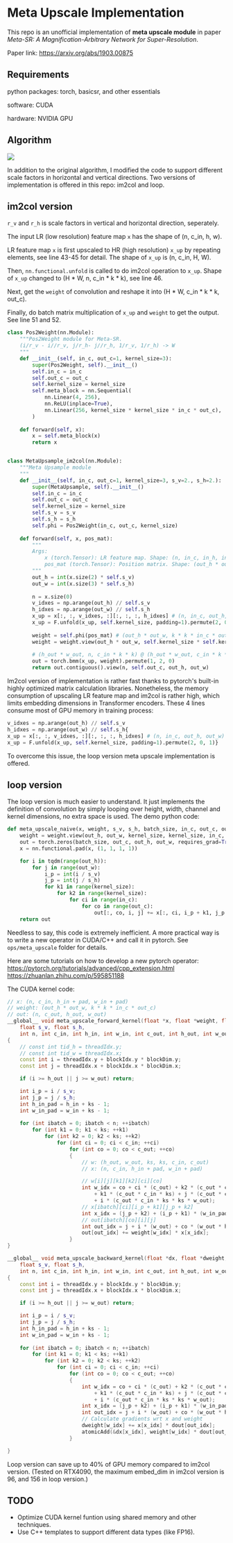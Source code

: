 # Meta Upscale Implementation

This repo is an unofficial implementation of **meta upscale module** in paper *Meta-SR: A Magnification-Arbitrary Network for Super-Resolution*. 

Paper link: https://arxiv.org/abs/1903.00875 

## Requirements

python packages: torch, basicsr, and other essentials

software: CUDA

hardware: NVIDIA GPU




## Algorithm

![](./image.png)

In addition to the original algorithm, I modified the code to support different scale factors in horizontal and vertical directions. Two versions of implementation is offered in this repo: im2col and loop.

## im2col version

`r_v` and `r_h` is scale factors in vertical and horizontal direction, seperately.

The input LR (low resolution) feature map `x` has the shape of (n, c_in, h, w).

LR feature map `x` is first upscaled to HR (high resolution) `x_up` by repeating elements, see line 43-45 for detail. The shape of `x_up` is (n, c_in, H, W).

Then, `nn.functional.unfold` is called to do im2col operation to `x_up`. Shape of `x_up` changed to (H * W, n, c_in * k * k), see line 46.

Next, get the `weight` of convolution and reshape it into (H * W, c_in * k * k, out_c).

Finally, do batch matrix multiplication of `x_up` and `weight` to get the output. See line 51 and 52.

~~~python {.line-numbers}
class Pos2Weight(nn.Module):
    """Pos2Weight module for Meta-SR.
    (i/r_v - i//r_v, j/r_h- j//r_h, 1/r_v, 1/r_h) -> W
    """
    def __init__(self, in_c, out_c=1, kernel_size=3):
        super(Pos2Weight, self).__init__()
        self.in_c = in_c
        self.out_c = out_c
        self.kernel_size = kernel_size
        self.meta_block = nn.Sequential(
            nn.Linear(4, 256),
            nn.ReLU(inplace=True),
            nn.Linear(256, kernel_size * kernel_size * in_c * out_c),
        )
        
    def forward(self, x):
        x = self.meta_block(x)
        return x


class MetaUpsample_im2col(nn.Module):
    """Meta Upsample module
    """
    def __init__(self, in_c, out_c=1, kernel_size=3, s_v=2., s_h=2.):
        super(MetaUpsample, self).__init__()
        self.in_c = in_c
        self.out_c = out_c
        self.kernel_size = kernel_size
        self.s_v = s_v
        self.s_h = s_h
        self.phi = Pos2Weight(in_c, out_c, kernel_size)
        
    def forward(self, x, pos_mat):
        """
        Args:
            x (torch.Tensor): LR feature map. Shape: (n, in_c, in_h, in_w).
            pos_mat (torch.Tensor): Position matrix. Shape: (out_h * out_w, 4)
        """
        out_h = int(x.size(2) * self.s_v)
        out_w = int(x.size(3) * self.s_h)
        
        n = x.size(0)
        v_idxes = np.arange(out_h) // self.s_v
        h_idxes = np.arange(out_w) // self.s_h
        x_up = x[:, :, v_idxes, :][:, :, :, h_idxes] # (n, in_c, out_h, out_w)
        x_up = F.unfold(x_up, self.kernel_size, padding=1).permute(2, 0, 1) # (h_out * w_out, n, c_in * k * k)
        
        weight = self.phi(pos_mat) # (out_h * out_w, k * k * in_c * out_c)
        weight = weight.view(out_h * out_w, self.kernel_size * self.kernel_size * self.in_c, self.out_c)
        
        # (h_out * w_out, n, c_in * k * k) @ (h_out * w_out, c_in * k * k, out_c) -> (h_out * w_out, n, out_c)
        out = torch.bmm(x_up, weight).permute(1, 2, 0)
        return out.contiguous().view(n, self.out_c, out_h, out_w)
~~~

Im2col version of implementation is rather fast thanks to pytorch's built-in highly optimized matrix calculation libraries. Nonetheless, the memory consumption of upscaling LR feature map and im2col is rather high, which limits embedding dimensions in Transformer encoders. These 4 lines consume most of GPU memory in training process:

~~~python
v_idxes = np.arange(out_h) // self.s_v
h_idxes = np.arange(out_w) // self.s_h{
x_up = x[:, :, v_idxes, :][:, :, :, h_idxes] # (n, in_c, out_h, out_w)
x_up = F.unfold(x_up, self.kernel_size, padding=1).permute(2, 0, 1)}
~~~

To overcome this issue, the loop version meta upscale implementation is offered.

## loop version

The loop version is much easier to understand. It just implements the definition of convolution by simply looping over height, width, channel and kernel dimensions, no extra space is used. The demo python code:

~~~python {.line-numbers}
def meta_upscale_naive(x, weight, s_v, s_h, batch_size, in_c, out_c, out_h, out_w, kernel_size):
    weight = weight.view(out_h, out_w, kernel_size, kernel_size, in_c, out_c)
    out = torch.zeros(batch_size, out_c, out_h, out_w, requires_grad=True).cuda()
    x = nn.functional.pad(x, (1, 1, 1, 1))

    for i in tqdm(range(out_h)):
        for j in range(out_w):
            i_p = int(i / s_v)
            j_p = int(j / s_h)
            for k1 in range(kernel_size):
                for k2 in range(kernel_size):
                    for ci in range(in_c):    
                        for co in range(out_c):
                            out[:, co, i, j] += x[:, ci, i_p + k1, j_p + k2] * weight[i, j, k1, k2, ci, co]
    return out
~~~

Needless to say, this code is extremely inefficient. A more practical way is to write a new operator in CUDA/C++ and call it in pytorch. See `ops/meta_upscale` folder for details. 

Here are some tutorials on how to develop a new pytorch operator:
https://pytorch.org/tutorials/advanced/cpp_extension.html
https://zhuanlan.zhihu.com/p/595851188

The CUDA kernel code:
~~~cpp {.line-numbers}
// x: (n, c_in, h_in + pad, w_in + pad)
// weight: (out_h * out_w, k * k * in_c * out_c)
// out: (n, c_out, h_out, w_out)
__global__ void meta_upscale_forward_kernel(float *x, float *weight, float *out,
    float s_v, float s_h,
    int n, int c_in, int h_in, int w_in, int c_out, int h_out, int w_out, int ks)
{
    // const int tid_h = threadIdx.y;
    // const int tid_w = threadIdx.x;
    const int i = threadIdx.y + blockIdx.y * blockDim.y;
    const int j = threadIdx.x + blockIdx.x * blockDim.x;

    if (i >= h_out || j >= w_out) return;

    int i_p = i / s_v;
    int j_p = j / s_h;
    int h_in_pad = h_in + ks - 1;
    int w_in_pad = w_in + ks - 1;
    
    for (int ibatch = 0; ibatch < n; ++ibatch)
        for (int k1 = 0; k1 < ks; ++k1)
            for (int k2 = 0; k2 < ks; ++k2)
                for (int ci = 0; ci < c_in; ++ci)
                    for (int co = 0; co < c_out; ++co)
                    {
                        // w: (h_out, w_out, ks, ks, c_in, c_out)
                        // x: (n, c_in, h_in + pad, w_in + pad)

                        // w[i][j][k1][k2][ci][co]
                        int w_idx = co + ci * (c_out) + k2 * (c_out * c_in) \
                            + k1 * (c_out * c_in * ks) + j * (c_out * c_in * ks * ks) \
                            + i * (c_out * c_in * ks * ks * w_out);
                        // x[ibatch][ci][i_p + k1][j_p + k2]
                        int x_idx = (j_p + k2) + (i_p + k1) * (w_in_pad) + ci * (w_in_pad * h_in_pad) + ibatch * (w_in_pad * h_in_pad * c_in);
                        // out[ibatch][co][i][j]
                        int out_idx = j + i * (w_out) + co * (w_out * h_out) + ibatch * (w_out * h_out * c_out);
                        out[out_idx] += weight[w_idx] * x[x_idx];
                    }
}

__global__ void meta_upscale_backward_kernel(float *dx, float *dweight, float *dout, float *x, float *weight,
    float s_v, float s_h,
    int n, int c_in, int h_in, int w_in, int c_out, int h_out, int w_out, int ks)
{
    const int i = threadIdx.y + blockIdx.y * blockDim.y;
    const int j = threadIdx.x + blockIdx.x * blockDim.x;

    if (i >= h_out || j >= w_out) return;

    int i_p = i / s_v;
    int j_p = j / s_h;
    int h_in_pad = h_in + ks - 1;
    int w_in_pad = w_in + ks - 1;
    
    for (int ibatch = 0; ibatch < n; ++ibatch)
        for (int k1 = 0; k1 < ks; ++k1)
            for (int k2 = 0; k2 < ks; ++k2)
                for (int ci = 0; ci < c_in; ++ci)
                    for (int co = 0; co < c_out; ++co)
                    {
                        int w_idx = co + ci * (c_out) + k2 * (c_out * c_in) \
                            + k1 * (c_out * c_in * ks) + j * (c_out * c_in * ks * ks) \
                            + i * (c_out * c_in * ks * ks * w_out);
                        int x_idx = (j_p + k2) + (i_p + k1) * (w_in_pad) + ci * (w_in_pad * h_in_pad) + ibatch * (w_in_pad * h_in_pad * c_in);
                        int out_idx = j + i * (w_out) + co * (w_out * h_out) + ibatch * (w_out * h_out * c_out);
                        // Calculate gradients wrt x and weight
                        dweight[w_idx] += x[x_idx] * dout[out_idx];
                        atomicAdd(&dx[x_idx], weight[w_idx] * dout[out_idx]);
                    }

}
~~~

Loop version can save up to 40% of GPU memory compared to im2col version. (Tested on RTX4090, the maximum embed_dim in im2col version is 96, and 156 in loop version.)

## TODO

- Optimize CUDA kernel funtion using shared memory and other techniques.
- Use C++ templates to support different data types (like FP16).

